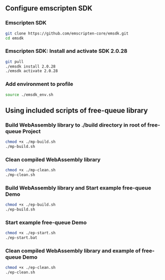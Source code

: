 ## Configure emscripten SDK

### Emscripten SDK
```bash
git clone https://github.com/emscripten-core/emsdk.git
cd emsdk
```

### Emscripten SDK: Install and activate SDK 2.0.28
```bash
git pull
./emsdk install 2.0.28
./emsdk activate 2.0.28
```

### Add environment to profile
```bash
source ./emsdk_env.sh
```

## Using included scripts of free-queue library

### Build WebAssembly library to ./build  directory in root of free-queue Project
```bash
chmod +x ./mp-build.sh
./mp-build.sh
```

### Clean compiled WebAssembly library
```bash
chmod +x ./mp-clean.sh
./mp-clean.sh
```

### Build WebAssembly library and Start example free-queue Demo
```bash
chmod +x ./ep-build.sh
./ep-build.sh
```

### Start example free-queue Demo
```bash
chmod +x ./ep-start.sh
./ep-start.bat
```

### Clean compiled WebAssembly library and example of free-queue Demo
```bash
chmod +x ./ep-clean.sh
./ep-clean.sh
```







